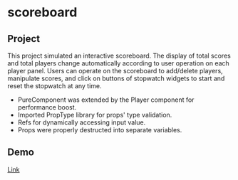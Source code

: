 # scoreboard

## Project
This project simulated an interactive scoreboard. The display of total scores and total players change automatically according to user operation on each player panel. Users can operate on the scoreboard to add/delete players, manipulate scores, and click on buttons of stopwatch widgets to start and reset the stopwatch at any time.

- PureComponent was extended by the Player component for performance boost.
- Imported PropType library for props' type validation.
- Refs for dynamically accessing input value. 
- Props were properly destructed into separate variables.

## Demo
[Link](https://lyh27301-scoreboard.netlify.app/)
